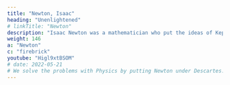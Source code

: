 ```yaml
---
title: "Newton, Isaac"
heading: "Unenlightened"
# linkTitle: "Newton"
description: "Isaac Newton was a mathematician who put the ideas of Kepler and Descartes, as well as those of other astronomers, together."
weight: 146
a: "Newton"
c: "firebrick"
youtube: "Higl9xtBSOM"
# date: 2022-05-21
# We solve the problems with Physics by putting Newton under Descartes. People usually get awed by his math, not knowing that his materialist-scholia were wrong
---
```


